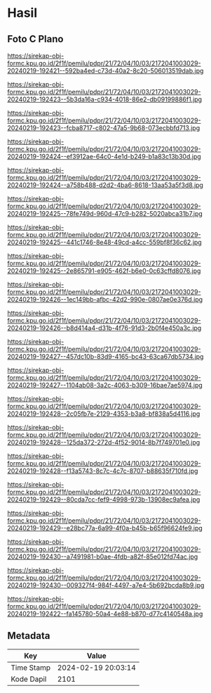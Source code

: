 # Hasil

## Foto C Plano

https://sirekap-obj-formc.kpu.go.id/2f1f/pemilu/pdpr/21/72/04/10/03/2172041003029-20240219-192421--592ba4ed-c73d-40a2-8c20-506013519dab.jpg

https://sirekap-obj-formc.kpu.go.id/2f1f/pemilu/pdpr/21/72/04/10/03/2172041003029-20240219-192423--5b3da16a-c934-4018-86e2-db09199886f1.jpg

https://sirekap-obj-formc.kpu.go.id/2f1f/pemilu/pdpr/21/72/04/10/03/2172041003029-20240219-192423--fcba8717-c802-47a5-9b68-073ecbbfd713.jpg

https://sirekap-obj-formc.kpu.go.id/2f1f/pemilu/pdpr/21/72/04/10/03/2172041003029-20240219-192424--ef3912ae-64c0-4e1d-b249-b1a83c13b30d.jpg

https://sirekap-obj-formc.kpu.go.id/2f1f/pemilu/pdpr/21/72/04/10/03/2172041003029-20240219-192424--a758b488-d2d2-4ba6-8618-13aa53a5f3d8.jpg

https://sirekap-obj-formc.kpu.go.id/2f1f/pemilu/pdpr/21/72/04/10/03/2172041003029-20240219-192425--78fe749d-960d-47c9-b282-5020abca31b7.jpg

https://sirekap-obj-formc.kpu.go.id/2f1f/pemilu/pdpr/21/72/04/10/03/2172041003029-20240219-192425--441c1746-8e48-49cd-a4cc-559bf8f36c62.jpg

https://sirekap-obj-formc.kpu.go.id/2f1f/pemilu/pdpr/21/72/04/10/03/2172041003029-20240219-192425--2e865791-e905-462f-b6e0-0c63cffd8076.jpg

https://sirekap-obj-formc.kpu.go.id/2f1f/pemilu/pdpr/21/72/04/10/03/2172041003029-20240219-192426--1ec149bb-afbc-42d2-990e-0807ae0e376d.jpg

https://sirekap-obj-formc.kpu.go.id/2f1f/pemilu/pdpr/21/72/04/10/03/2172041003029-20240219-192426--b8d414a4-d31b-4f76-91d3-2b0f4e450a3c.jpg

https://sirekap-obj-formc.kpu.go.id/2f1f/pemilu/pdpr/21/72/04/10/03/2172041003029-20240219-192427--457dc10b-83d9-4165-bc43-63ca67db5734.jpg

https://sirekap-obj-formc.kpu.go.id/2f1f/pemilu/pdpr/21/72/04/10/03/2172041003029-20240219-192427--1104ab08-3a2c-4063-b309-16bae7ae5974.jpg

https://sirekap-obj-formc.kpu.go.id/2f1f/pemilu/pdpr/21/72/04/10/03/2172041003029-20240219-192428--2c05fb7e-2129-4353-b3a8-bf838a5d4116.jpg

https://sirekap-obj-formc.kpu.go.id/2f1f/pemilu/pdpr/21/72/04/10/03/2172041003029-20240219-192428--125da372-272d-4f52-9014-8b7f749701e0.jpg

https://sirekap-obj-formc.kpu.go.id/2f1f/pemilu/pdpr/21/72/04/10/03/2172041003029-20240219-192428--f13a5743-8c7c-4c7c-8707-b88635f710fd.jpg

https://sirekap-obj-formc.kpu.go.id/2f1f/pemilu/pdpr/21/72/04/10/03/2172041003029-20240219-192429--80cda7cc-fef9-4998-973b-13908ec9afea.jpg

https://sirekap-obj-formc.kpu.go.id/2f1f/pemilu/pdpr/21/72/04/10/03/2172041003029-20240219-192429--e28bc77a-6a99-4f0a-b45b-b65f96624fe9.jpg

https://sirekap-obj-formc.kpu.go.id/2f1f/pemilu/pdpr/21/72/04/10/03/2172041003029-20240219-192430--a7491981-b0ae-4fdb-a82f-85e012fd74ac.jpg

https://sirekap-obj-formc.kpu.go.id/2f1f/pemilu/pdpr/21/72/04/10/03/2172041003029-20240219-192430--009327f4-984f-4497-a7e4-5b692bcda8b9.jpg

https://sirekap-obj-formc.kpu.go.id/2f1f/pemilu/pdpr/21/72/04/10/03/2172041003029-20240219-192422--fa145780-50a4-4e88-b870-d77c4140548a.jpg


## Metadata

| Key        | Value               |
| ---------- | ------------------- |
| Time Stamp | 2024-02-19 20:03:14 |
| Kode Dapil | 2101                |



